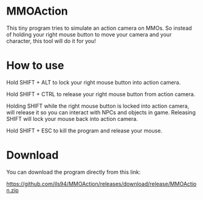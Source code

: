 # MMOAction
This tiny program tries to simulate an action camera on MMOs. So instead of holding your right mouse button to move your camera and your character, this tool will do it for you!

# How to use

Hold SHIFT + ALT to lock your right mouse button into action camera.

Hold SHIFT + CTRL to release your right mouse button from action camera.

Holding SHIFT while the right mouse button is locked into action camera, will release it so you can interact with NPCs and objects in game. Releasing SHIFT will lock your mouse back into action camera.

Hold SHIFT + ESC to kill the program and release your mouse.

# Download

You can download the program directly from this link:

https://github.com/ils94/MMOAction/releases/download/release/MMOAction.zip
